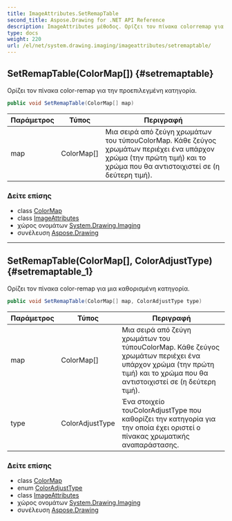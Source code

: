 ```yaml
---
title: ImageAttributes.SetRemapTable
second_title: Aspose.Drawing for .NET API Reference
description: ImageAttributes μέθοδος. Ορίζει τον πίνακα colorremap για την προεπιλεγμένη κατηγορία.
type: docs
weight: 220
url: /el/net/system.drawing.imaging/imageattributes/setremaptable/
---
```

## SetRemapTable(ColorMap[]) {#setremaptable}

Ορίζει τον πίνακα color-remap για την προεπιλεγμένη κατηγορία.

```csharp
public void SetRemapTable(ColorMap[] map)
```

| Παράμετρος | Τύπος | Περιγραφή |
| --- | --- | --- |
| map | ColorMap[] | Μια σειρά από ζεύγη χρωμάτων του τύπουColorMap. Κάθε ζεύγος χρωμάτων περιέχει ένα υπάρχον χρώμα (την πρώτη τιμή) και το χρώμα που θα αντιστοιχιστεί σε (η δεύτερη τιμή). |

### Δείτε επίσης

* class [ColorMap](../../colormap/)
* class [ImageAttributes](../)
* χώρος ονομάτων [System.Drawing.Imaging](../../imageattributes/)
* συνέλευση [Aspose.Drawing](../../../)

---

## SetRemapTable(ColorMap[], ColorAdjustType) {#setremaptable_1}

Ορίζει τον πίνακα color-remap για μια καθορισμένη κατηγορία.

```csharp
public void SetRemapTable(ColorMap[] map, ColorAdjustType type)
```

| Παράμετρος | Τύπος | Περιγραφή |
| --- | --- | --- |
| map | ColorMap[] | Μια σειρά από ζεύγη χρωμάτων του τύπουColorMap. Κάθε ζεύγος χρωμάτων περιέχει ένα υπάρχον χρώμα (την πρώτη τιμή) και το χρώμα που θα αντιστοιχιστεί σε (η δεύτερη τιμή). |
| type | ColorAdjustType | Ένα στοιχείο τουColorAdjustType που καθορίζει την κατηγορία για την οποία έχει οριστεί ο πίνακας χρωματικής αναπαράστασης. |

### Δείτε επίσης

* class [ColorMap](../../colormap/)
* enum [ColorAdjustType](../../coloradjusttype/)
* class [ImageAttributes](../)
* χώρος ονομάτων [System.Drawing.Imaging](../../imageattributes/)
* συνέλευση [Aspose.Drawing](../../../)



